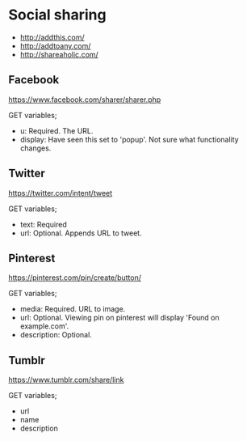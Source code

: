 Social sharing
==============

- http://addthis.com/
- http://addtoany.com/
- http://shareaholic.com/

Facebook
--------

https://www.facebook.com/sharer/sharer.php

GET variables;

- u: Required. The URL.
- display: Have seen this set to 'popup'. Not sure what functionality changes.

Twitter
-------

https://twitter.com/intent/tweet

GET variables;

- text: Required
- url: Optional. Appends URL to tweet.

Pinterest
---------

https://pinterest.com/pin/create/button/

GET variables;

- media: Required. URL to image.
- url: Optional. Viewing pin on pinterest will display 'Found on example.com'.
- description: Optional.

Tumblr
------

https://www.tumblr.com/share/link

GET variables;

- url
- name
- description
